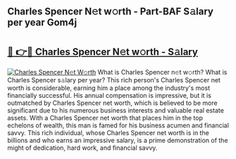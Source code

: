 ## Charles Spencer N𝚎t w𝚘rth - Part-BAF S𝚊lary per year Gom4j

# <h2><a href="http://gc1s4ef.nevu.top/?p=Charles+Spencer">🔗 👉🔴 Charles Spencer N𝚎t w𝚘rth - S𝚊lary</a></h2>

[![Charles Spencer N𝚎t W𝚘rth](https://i.imgur.com/Oavwk0R.jpeg)](http://gc1s4ef.nevu.top/?p=Charles+Spencer)
What is Charles Spencer n𝚎t w𝚘rth? What is Charles Spencer s𝚊lary per year?
This rich person's Charles Spencer net worth is considerable, earning him a place among the industry's most financially successful. His annual compensation is impressive, but it is outmatched by Charles Spencer net worth, which is believed to be more significant due to his numerous business interests and valuable real estate assets. With a Charles Spencer net worth that places him in the top echelons of wealth, this man is famed for his business acumen and financial savvy. This rich individual, whose Charles Spencer net worth is in the billions and who earns an impressive salary, is a prime demonstration of the might of dedication, hard work, and financial savvy.
